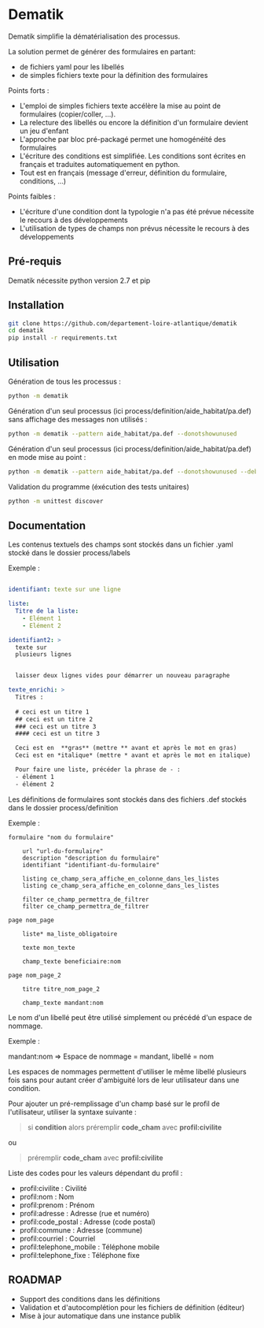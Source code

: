 Dematik
=======

Dematik simplifie la dématérialisation des processus.

La solution permet de générer des formulaires en partant:
- de fichiers yaml pour les libellés
- de simples fichiers texte pour la définition des formulaires

Points forts :
- L'emploi de simples fichiers texte accélère la mise au point de formulaires (copier/coller, ...).
- La relecture des libellés ou encore la définition d'un formulaire devient un jeu d'enfant 
- L'approche par bloc pré-packagé permet une homogénéité des formulaires
- L'écriture des conditions est simplifiée. Les conditions sont écrites en français et traduites automatiquement en python.
- Tout est en français (message d'erreur, définition du formulaire, conditions, ...)

Points faibles :
 - L'écriture d'une condition dont la typologie n'a pas été prévue nécessite le recours à des développements
 - L'utilisation de types de champs non prévus nécessite le recours à des développements

Pré-requis
----------

Dematik nécessite python version 2.7 et pip

Installation
------------

```bash
git clone https://github.com/departement-loire-atlantique/dematik
cd dematik
pip install -r requirements.txt
```

Utilisation
-----------

Génération de tous les processus :
```bash
python -m dematik
```

Génération d'un seul processus (ici process/definition/aide_habitat/pa.def) sans affichage des messages non utilisés :
```bash
python -m dematik --pattern aide_habitat/pa.def --donotshowunused
```

Génération d'un seul processus (ici process/definition/aide_habitat/pa.def) en mode mise au point :
```bash
python -m dematik --pattern aide_habitat/pa.def --donotshowunused --debug
```

Validation du programme (éxécution des tests unitaires)
```bash
python -m unittest discover
```

Documentation
-------------

Les contenus textuels des champs sont stockés dans un fichier .yaml stocké dans le dossier process/labels

Exemple :

```yaml

identifiant: texte sur une ligne

liste:
  Titre de la liste:
    - Elément 1
    - Elément 2

identifiant2: >
  texte sur 
  plusieurs lignes


  laisser deux lignes vides pour démarrer un nouveau paragraphe

texte_enrichi: >
  Titres :
  
  # ceci est un titre 1
  ## ceci est un titre 2
  ### ceci est un titre 3
  #### ceci est un titre 3

  Ceci est en  **gras** (mettre ** avant et après le mot en gras)
  Ceci est en *italique* (mettre * avant et après le mot en italique)

  Pour faire une liste, précéder la phrase de - :
  - élément 1
  - élément 2
```

Les définitions de formulaires sont stockés dans des fichiers .def stockés dans le dossier process/definition

Exemple :
```
formulaire "nom du formulaire" 

    url "url-du-formulaire" 
    description "description du formulaire"
    identifiant "identifiant-du-formulaire"

    listing ce_champ_sera_affiche_en_colonne_dans_les_listes
    listing ce_champ_sera_affiche_en_colonne_dans_les_listes

    filter ce_champ_permettra_de_filtrer
    filter ce_champ_permettra_de_filtrer

page nom_page

    liste* ma_liste_obligatoire

    texte mon_texte

    champ_texte beneficiaire:nom

page nom_page_2
    
    titre titre_nom_page_2

    champ_texte mandant:nom

```

Le nom d'un libellé peut être utilisé simplement ou précédé d'un espace de nommage.

Exemple :

mandant:nom => Espace de nommage = mandant, libellé = nom

Les espaces de nommages permettent d'utiliser le même libellé plusieurs fois sans pour autant créer d'ambiguité lors de leur utilisateur dans une condition.


Pour ajouter un pré-remplissage d'un champ basé sur le profil de l'utilisateur, utiliser la syntaxe suivante :

> si **condition** alors préremplir **code_cham** avec **profil:civilite**

ou 

> préremplir **code_cham** avec **profil:civilite**

Liste des codes pour les valeurs dépendant du profil :
- profil:civilite : Civilité
- profil:nom : Nom
- profil:prenom : Prénom
- profil:adresse : Adresse (rue et numéro)
- profil:code_postal : Adresse (code postal)
- profil:commune : Adresse (commune)
- profil:courriel : Courriel
- profil:telephone_mobile : Téléphone mobile
- profil:telephone_fixe : Téléphone fixe


ROADMAP
-------

- Support des conditions dans les définitions
- Validation et d'autocomplétion pour les fichiers de définition (éditeur)
- Mise à jour automatique dans une instance publik